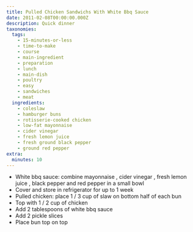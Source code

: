```yaml
---
title: Pulled Chicken Sandwichs With White Bbq Sauce
date: 2011-02-08T00:00:00.000Z
description: Quick dinner
taxonomies:
  tags:
    - 15-minutes-or-less
    - time-to-make
    - course
    - main-ingredient
    - preparation
    - lunch
    - main-dish
    - poultry
    - easy
    - sandwiches
    - meat
  ingredients:
    - coleslaw
    - hamburger buns
    - rotisserie-cooked chicken
    - low-fat mayonnaise
    - cider vinegar
    - fresh lemon juice
    - fresh ground black pepper
    - ground red pepper
extra:
  minutes: 10
---
```

 - White bbq sauce: combine mayonnaise , cider vinegar , fresh lemon juice , black pepper and red pepper in a small bowl
 - Cover and store in refrigerator for up to 1 week
 - Pulled chicken: place 1 / 3 cup of slaw on bottom half of each bun
 - Top with 1 / 2 cup of chicken
 - Add 2 tablespoons of white bbq sauce
 - Add 2 pickle slices
 - Place bun top on top
